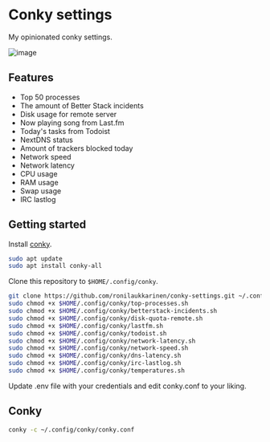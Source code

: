 # Conky settings

My opinionated conky settings.

![image](https://github.com/user-attachments/assets/2d08a6a2-3094-4d97-8838-5f302951892f)

## Features

- Top 50 processes
- The amount of Better Stack incidents
- Disk usage for remote server
- Now playing song from Last.fm
- Today's tasks from Todoist
- NextDNS status
- Amount of trackers blocked today
- Network speed
- Network latency
- CPU usage
- RAM usage
- Swap usage
- IRC lastlog

## Getting started

Install [conky](https://github.com/brndnmtthws/conky).

```bash
sudo apt update
sudo apt install conky-all
```

Clone this repository to `$HOME/.config/conky`.

```bash
git clone https://github.com/ronilaukkarinen/conky-settings.git ~/.config/conky
sudo chmod +x $HOME/.config/conky/top-processes.sh
sudo chmod +x $HOME/.config/conky/betterstack-incidents.sh
sudo chmod +x $HOME/.config/conky/disk-quota-remote.sh
sudo chmod +x $HOME/.config/conky/lastfm.sh
sudo chmod +x $HOME/.config/conky/todoist.sh
sudo chmod +x $HOME/.config/conky/network-latency.sh
sudo chmod +x $HOME/.config/conky/network-speed.sh
sudo chmod +x $HOME/.config/conky/dns-latency.sh
sudo chmod +x $HOME/.config/conky/irc-lastlog.sh
sudo chmod +x $HOME/.config/conky/temperatures.sh
```

Update .env file with your credentials and edit conky.conf to your liking.

## Conky

```bash
conky -c ~/.config/conky/conky.conf
```
